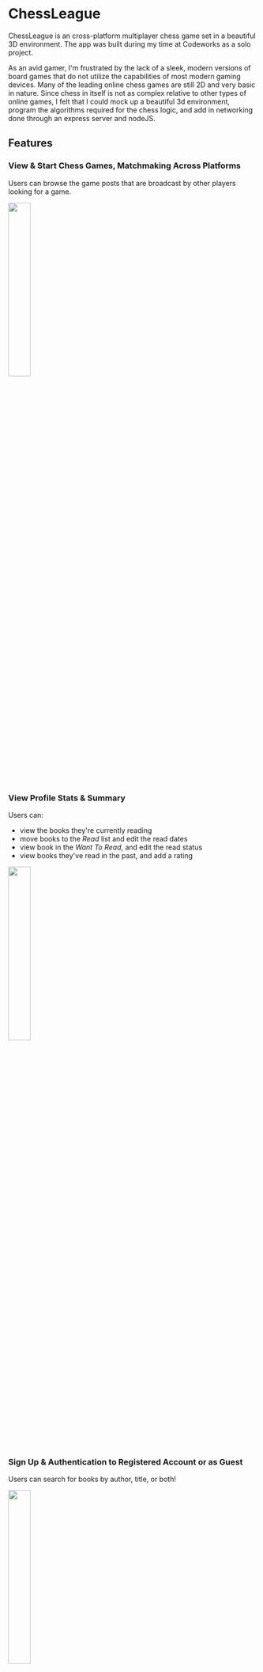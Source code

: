 # ChessLeague
ChessLeague is an cross-platform multiplayer chess game set in a beautiful 3D environment. The app was built during my time at Codeworks as a solo project.

As an avid gamer, I'm frustrated by the lack of a sleek, modern versions of board games that do not utilize the capabilities of most modern gaming devices. 
Many of the leading online chess games are still 2D and very basic in nature. Since chess in itself is not as complex relative to other types of online games, 
I felt that I could mock up a beautiful 3d environment, program the algorithms required for the chess logic, and add in networking done through an express server and nodeJS.


## Features

### View & Start Chess Games, Matchmaking Across Platforms

Users can browse the game posts that are broadcast by other players looking for a game.

<img src="./readMeAssets/AddBooks.gif" width="30%"/>


### View Profile Stats & Summary

Users can:

- view the books they're currently reading
- move books to the *Read* list and edit the read dates
- view book in the *Want To Read*, and edit the read status
- view books they've read in the past, and add a rating


<img src="./readMeAssets/ViewBooks.gif" width="30%"/>


### Sign Up & Authentication to Registered Account or as Guest

Users can search for books by author, title, or both!


<img src="./readMeAssets/Search.gif" width="30%"/>


## Getting Started
Frontend <br></br>
- The frontend and game logic was built in UE4. Only the backend server & database logic is hosted here on GitHub
- If you would like to download the full UE4 project files, please contact me and I can give you a google drive link.
- Once UE4 project is downloaded, there is a master switch variable in Content/BPs/Controller_Player to switch to local endpoints. 
- Press play with dedicated server option ticked
Backend <br></br>
- Fork the repository and clone it on your local machine
- Install the dependencies by running `npm i` in the server directory
- Start the server with nodemon command `nodemon index.js`
- Endpoints can be tested with Postman

## Tech Stack

- [Unreal Engine 4](https://www.unrealengine.com/en-US/)
- [Unreal Engine Plugin- LE HTTP Requests](https://www.unrealengine.com/marketplace/en-US/product/low-entry-http-request)
- [Unreal Engine Plugin- Socket.IO Client](https://www.unrealengine.com/marketplace/en-US/product/socket-io-client)
- [NodeJS](https://nodejs.org/en/)
- [ExpressJS](https://expressjs.com/)
- [Socket.io](https://socket.io/)
- [MongoDB](https://www.mongodb.com/)
- [MongooseJS](https://mongoosejs.com/)
- [REST API]

## Future Plans

This project was initially thrown together in a mad flurry because of how much I had to get done in just 10 days. I would like 
to first clean up the backend, clean up the algorithm helper functions on the frontend. Once everything is clean and refactored, 
I would like to begin adding some new features <br></br>
- Improve authentication system to include OAuth low friction sign in
- Refactor all matchmaking and in game communication to server to socket.io
- Refresh available matches in regular interval
- Add in additional UI and improve styling
- Improve end of match recap UI
- Add in match history section where players can review 2d recaps of the games
- Store match history in neat and orderly fasion in the mongoDB

